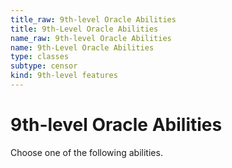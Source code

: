 ```yaml
---
title_raw: 9th-level Oracle Abilities
title: 9th-Level Oracle Abilities
name_raw: 9th-level Oracle Abilities
name: 9th-Level Oracle Abilities
type: classes
subtype: censor
kind: 9th-level features
---
```


# 9th-level Oracle Abilities

Choose one of the following abilities.
